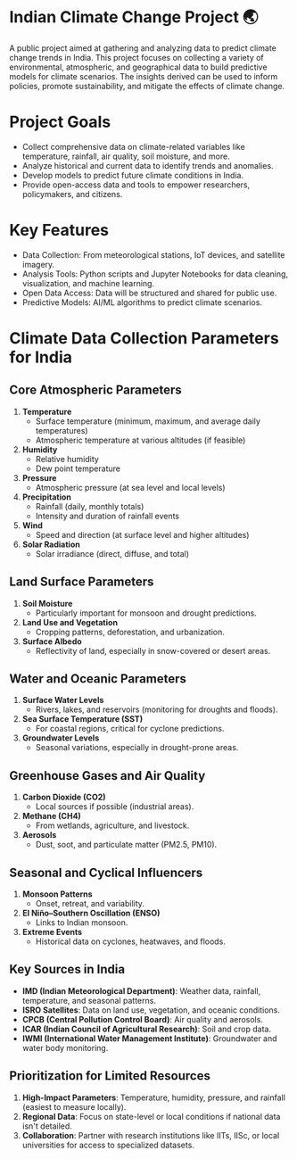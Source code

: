 # Indian Climate Change Project 🌏
A public project aimed at gathering and analyzing data to predict climate change trends in India.
This project focuses on collecting a variety of environmental, atmospheric, and geographical data to build predictive models for climate scenarios. The insights derived can be used to inform policies, promote sustainability, and mitigate the effects of climate change.

# Project Goals
- Collect comprehensive data on climate-related variables like temperature, rainfall, air quality, soil moisture, and more.
- Analyze historical and current data to identify trends and anomalies.
- Develop models to predict future climate conditions in India.
- Provide open-access data and tools to empower researchers, policymakers, and citizens.

# Key Features
- Data Collection: From meteorological stations, IoT devices, and satellite imagery.
- Analysis Tools: Python scripts and Jupyter Notebooks for data cleaning, visualization, and machine learning.
- Open Data Access: Data will be structured and shared for public use.
- Predictive Models: AI/ML algorithms to predict climate scenarios.

# Climate Data Collection Parameters for India

## Core Atmospheric Parameters
1. **Temperature**
   - Surface temperature (minimum, maximum, and average daily temperatures)
   - Atmospheric temperature at various altitudes (if feasible)
2. **Humidity**
   - Relative humidity
   - Dew point temperature
3. **Pressure**
   - Atmospheric pressure (at sea level and local levels)
4. **Precipitation**
   - Rainfall (daily, monthly totals)
   - Intensity and duration of rainfall events
5. **Wind**
   - Speed and direction (at surface level and higher altitudes)
6. **Solar Radiation**
   - Solar irradiance (direct, diffuse, and total)

## Land Surface Parameters
1. **Soil Moisture**
   - Particularly important for monsoon and drought predictions.
2. **Land Use and Vegetation**
   - Cropping patterns, deforestation, and urbanization.
3. **Surface Albedo**
   - Reflectivity of land, especially in snow-covered or desert areas.

## Water and Oceanic Parameters
1. **Surface Water Levels**
   - Rivers, lakes, and reservoirs (monitoring for droughts and floods).
2. **Sea Surface Temperature (SST)**
   - For coastal regions, critical for cyclone predictions.
3. **Groundwater Levels**
   - Seasonal variations, especially in drought-prone areas.

## Greenhouse Gases and Air Quality
1. **Carbon Dioxide (CO2)**
   - Local sources if possible (industrial areas).
2. **Methane (CH4)**
   - From wetlands, agriculture, and livestock.
3. **Aerosols**
   - Dust, soot, and particulate matter (PM2.5, PM10).

## Seasonal and Cyclical Influencers
1. **Monsoon Patterns**
   - Onset, retreat, and variability.
2. **El Niño–Southern Oscillation (ENSO)**
   - Links to Indian monsoon.
3. **Extreme Events**
   - Historical data on cyclones, heatwaves, and floods.

## Key Sources in India
- **IMD (Indian Meteorological Department)**: Weather data, rainfall, temperature, and seasonal patterns.
- **ISRO Satellites**: Data on land use, vegetation, and oceanic conditions.
- **CPCB (Central Pollution Control Board)**: Air quality and aerosols.
- **ICAR (Indian Council of Agricultural Research)**: Soil and crop data.
- **IWMI (International Water Management Institute)**: Groundwater and water body monitoring.

## Prioritization for Limited Resources
1. **High-Impact Parameters**: Temperature, humidity, pressure, and rainfall (easiest to measure locally).
2. **Regional Data**: Focus on state-level or local conditions if national data isn't detailed.
3. **Collaboration**: Partner with research institutions like IITs, IISc, or local universities for access to specialized datasets.
